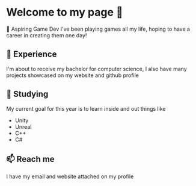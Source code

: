 # Welcome to my page 👋

🔭 Aspiring Game Dev
I've been playing games all my life, hoping to have a career in creating them one day!

## 💪 Experience
I'm about to receive my bachelor for computer science, I also have many projects showcased on my website and github profile

## 🌱 Studying
My current goal for this year is to learn inside and out things like

- Unity
- Unreal
- C++
- C#

## 📫 Reach me
I have my email and website attached on my profile
